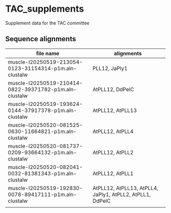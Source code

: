 # TAC_supplements
Supplement data for the TAC committee

## Sequence alignments
| file name                                              | alignments                                               |
|--------------------------------------------------------|----------------------------------------------------------|
| muscle-I20250519-213054-0123-31154314-p1m.aln-clustalw | PLL12, JaPly1                                            |
| muscle-I20250519-210414-0822-39371782-p1m.aln-clustalw | AtPLL12, DdPelC                                          |
| muscle-I20250519-193624-0144-37917378-p1m.aln-clustalw | AtPLL12, AtPLL13                                         |
| muscle-I20250520-081525-0630-11664821-p1m.aln-clustalw | AtPLL12, AtPLL4                                          |
| muscle-I20250520-081737-0209-93664132-p1m.aln-clustalw | AtPLL12, AtPLL2                                          |
| muscle-I20250520-082041-0032-81381343-p1m.aln-clustalw | AtPLL12, AtPLL1                                          |
| muscle-I20250519-192830-0078-89417111-p1m.aln-clustalw | AtPLL12, AtPLL13, AtPLL4, JaPly1, AtPLL2, AtPLL1, DdPelC |
|                                                        |                                                          |

